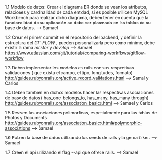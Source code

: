 1.1 Modelo de datos: Crear el diagrama ER donde se vean los atributos, relaciones y cardinalidad de cada entidad, si es posible utilicen MySQL Workbench para realizar dicho diagrama, deben tener en cuenta que la funcionalidad de su aplicación se debe ver plasmada en las tablas de su base de datos. --> Samael

1.2 Crear el primer commit en el repositorio del backend, y definir la estructura del *GIT FLOW* , pueden personalizarla pero como minimo, debe existir la rama *master* y *develop* --> Samael
https://www.atlassian.com/git/tutorials/comparing-workflows/gitflow-workflow 

1.3 Deben implementar los modelos en rails con sus respectivas validaciones ( que exista el campo, el tipo, longitudes, formato) http://guides.rubyonrails.org/active_record_validations.html --> Samal y Carlos

1.4 Deben tambien en dichos modelos hacer las respectivas asociaciones de base de datos ( has_one, belongs_to, has_many, has_many through) http://guides.rubyonrails.org/association_basics.html --> Samael y Carlos

1.5 Revisen las asociaciones polimorficas, especialmente para las tablas de Photos y Documents http://guides.rubyonrails.org/association_basics.html#polymorphic-associations --> Samael

1.6 Poblen la base de datos utilizando los seeds de rails y la gema faker. --> Samael

1.7 Creen el api utilizando el flag --api que ofrece rails. --> Samael
